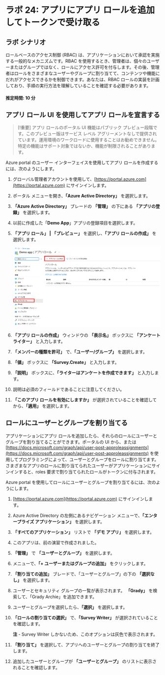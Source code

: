 ﻿---
lab:
    title: '24 - アプリにアプリ ロールを追加してトークンで受け取る'
    learning path: '03'
    module: 'モジュール 03 - アプリの登録を実装する'
---

# ラボ 24: アプリにアプリ ロールを追加してトークンで受け取る

## ラボ シナリオ

ロールベースのアクセス制御 (RBAC) は、アプリケーションにおいて承認を実施する一般的なメカニズムです。RBAC を使用するとき、管理者は、個々のユーザーまたはグループではなく、ロールにアクセス許可を付与します。その後、管理者はロールをさまざまなユーザーやグループに割り当てて、コンテンツや機能にだれがアクセスできるかを制御できます。あなたは、RBAC ロールの実装を計画しており、手順の実行方法を理解していることを確認する必要があります。

#### 推定時間: 10 分

## アプリ ロール UI を使用してアプリ ロールを宣言する

>[!重要]
>アプリ ロールのポータル UI 機能はパブリック プレビュー段階です。このプレビュー版はサービス レベル アグリーメントなしで提供されています。運用環境のワークロードに使用することはお勧めできません。特定の機能はサポート対象ではないか、機能が制限されることがあります。

Azure portal のユーザー インターフェイスを使用してアプリ ロールを作成するには、次のようにします。

1. グローバル管理者アカウントを使用して、[https://portal.azure.com](https://portal.azure.com) にサインインします。

2. ポータル メニューを開き、**「Azure Active Directory」** を選択します。

3. **「Azure Active Directory」** ブレードの **「管理」** の下にある **「アプリの登録」** を選択します。

4. 以前に作成した「**Demo App**」アプリの登録項目を選択します。

5. **「アプリ ロール」 | 「プレビュー」** を選択し、**「アプリ ロールの作成」** を選択します。

    ![アプリ ロールの作成が強調表示されているアプリ ロールを示す画面イメージ](./media/lp3-mod3-app-roles-create-app-role.png)

6. **「アプリ ロールの作成」** ウィンドウの **「表示名」** ボックスに **「アンケート ライター」** と入力します。

7. **「メンバーの種類を許可」** で、**「ユーザー/グループ」** を選択します。

8. **「値」** ボックスに **「Survey.Create」** と入力します。

9. **「説明」** ボックスに、**「ライターはアンケートを作成できます」** と入力します。

10. 説明は必須のフィールドであることに注意してください。

11. **「このアプリ ロールを有効にしますか」** が選択されていることを確認してから、**「適用」** を選択します。

## ロールにユーザーとグループを割り当てる

アプリケーションにアプリ ロールを追加したら、それらのロールにユーザーとグループを割り当てることができます。ポータルの UI から、または [https://docs.microsoft.com/graph/api/user-post-approleassignments](https://docs.microsoft.com/graph/api/user-post-approleassignments) を使用してプログラミングによって、ユーザーとグループをロールに割り当てます。さまざまなアプリのロールに割り当てられたユーザーがアプリケーションにサインインすると、roles 要求で割り当てられたロールがトークンに付与されます。

Azure portal を使用してロールにユーザーとグループを割り当てるには、次のようにします。

1. [https://portal.azure.com](https://portal.azure.com) にサインインします。

2. Azure Active Directory の左側にあるナビゲーション メニューで、**「エンタープライズ アプリケーション」** を選択します。

3. **「すべてのアプリケーション」** リストで **「デモ アプリ」** を選択します。

4. このアプリは、前の演習で作成されました。

5. **「管理」** で **「ユーザーとグループ」** を選択します。

6. メニューで、**「+ ユーザーまたはグループの追加」** をクリックします。

7. **「割り当ての追加」** ブレードで、「ユーザーとグループ」の下の **「選択なし」** を選択します。

8. ユーザーとセキュリティ グループの一覧が表示されます。 **「Grady」** を検索して、「Grady Archie」を追加できます。

9. ユーザーとグループを選択したら、**「選択」** を選択します。

10. **「ロールの割り当ての選択」** で、**「Survey Writer」** が選択されていることを確認します。

    **注** - Survey Writer しかないため、このオプションは灰色で表示されます。

11. **「割り当て」** を選択して、アプリへのユーザーとグループの割り当てを終了します。

12. 追加したユーザーとグループが **「ユーザーとグループ」** のリストに表示されることを確認します。
